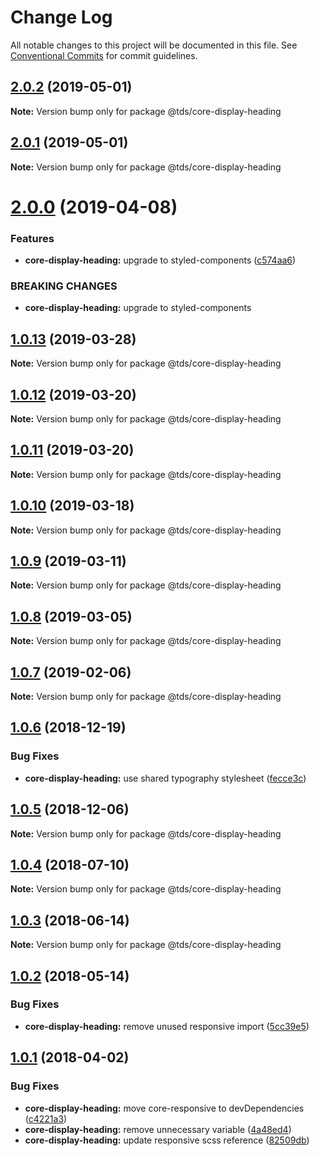 # Change Log

All notable changes to this project will be documented in this file.
See [Conventional Commits](https://conventionalcommits.org) for commit guidelines.

## [2.0.2](https://github.com/telusdigital/tds/compare/@tds/core-display-heading@2.0.1...@tds/core-display-heading@2.0.2) (2019-05-01)

**Note:** Version bump only for package @tds/core-display-heading





## [2.0.1](https://github.com/telusdigital/tds/compare/@tds/core-display-heading@2.0.0...@tds/core-display-heading@2.0.1) (2019-05-01)

**Note:** Version bump only for package @tds/core-display-heading





# [2.0.0](https://github.com/telusdigital/tds/compare/@tds/core-display-heading@1.0.13...@tds/core-display-heading@2.0.0) (2019-04-08)


### Features

* **core-display-heading:** upgrade to styled-components ([c574aa6](https://github.com/telusdigital/tds/commit/c574aa6))


### BREAKING CHANGES

* **core-display-heading:** upgrade to styled-components





## [1.0.13](https://github.com/telusdigital/tds/compare/@tds/core-display-heading@1.0.12...@tds/core-display-heading@1.0.13) (2019-03-28)

**Note:** Version bump only for package @tds/core-display-heading





## [1.0.12](https://github.com/telusdigital/tds/compare/@tds/core-display-heading@1.0.11...@tds/core-display-heading@1.0.12) (2019-03-20)

**Note:** Version bump only for package @tds/core-display-heading





## [1.0.11](https://github.com/telusdigital/tds/compare/@tds/core-display-heading@1.0.10...@tds/core-display-heading@1.0.11) (2019-03-20)

**Note:** Version bump only for package @tds/core-display-heading





## [1.0.10](https://github.com/telusdigital/tds/compare/@tds/core-display-heading@1.0.9...@tds/core-display-heading@1.0.10) (2019-03-18)

**Note:** Version bump only for package @tds/core-display-heading





## [1.0.9](https://github.com/telusdigital/tds/compare/@tds/core-display-heading@1.0.8...@tds/core-display-heading@1.0.9) (2019-03-11)

**Note:** Version bump only for package @tds/core-display-heading





## [1.0.8](https://github.com/telusdigital/tds/compare/@tds/core-display-heading@1.0.7...@tds/core-display-heading@1.0.8) (2019-03-05)

**Note:** Version bump only for package @tds/core-display-heading





## [1.0.7](https://github.com/telusdigital/tds/compare/@tds/core-display-heading@1.0.6...@tds/core-display-heading@1.0.7) (2019-02-06)

**Note:** Version bump only for package @tds/core-display-heading





<a name="1.0.6"></a>
## [1.0.6](https://github.com/telusdigital/tds/compare/@tds/core-display-heading@1.0.5...@tds/core-display-heading@1.0.6) (2018-12-19)


### Bug Fixes

* **core-display-heading:** use shared typography stylesheet ([fecce3c](https://github.com/telusdigital/tds/commit/fecce3c))




<a name="1.0.5"></a>
## [1.0.5](https://github.com/telusdigital/tds/compare/@tds/core-display-heading@1.0.4...@tds/core-display-heading@1.0.5) (2018-12-06)




**Note:** Version bump only for package @tds/core-display-heading

<a name="1.0.4"></a>
## [1.0.4](https://github.com/telusdigital/tds/compare/@tds/core-display-heading@1.0.3...@tds/core-display-heading@1.0.4) (2018-07-10)




**Note:** Version bump only for package @tds/core-display-heading

<a name="1.0.3"></a>
## [1.0.3](https://github.com/telusdigital/tds/compare/@tds/core-display-heading@1.0.2...@tds/core-display-heading@1.0.3) (2018-06-14)




**Note:** Version bump only for package @tds/core-display-heading

<a name="1.0.2"></a>
## [1.0.2](https://github.com/telusdigital/tds/compare/@tds/core-display-heading@1.0.1...@tds/core-display-heading@1.0.2) (2018-05-14)


### Bug Fixes

* **core-display-heading:** remove unused responsive import ([5cc39e5](https://github.com/telusdigital/tds/commit/5cc39e5))




<a name="1.0.1"></a>
## [1.0.1](https://github.com/telusdigital/tds/compare/@tds/core-display-heading@1.0.0...@tds/core-display-heading@1.0.1) (2018-04-02)


### Bug Fixes

* **core-display-heading:** move core-responsive to devDependencies ([c4221a3](https://github.com/telusdigital/tds/commit/c4221a3))
* **core-display-heading:** remove unnecessary variable ([4a48ed4](https://github.com/telusdigital/tds/commit/4a48ed4))
* **core-display-heading:** update responsive scss reference ([82509db](https://github.com/telusdigital/tds/commit/82509db))
